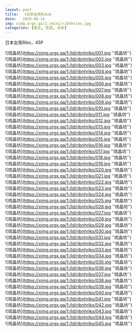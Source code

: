 ```yaml
---
layout: post
title:  《日本女孩Riko》
date:   2020-08-14
img: ximg.orgx.ga/1:/mini/ribnhriko.jpg
categories: [美女, 性感, 泳衣]
---
```


日本女孩Riko，45P

![琉晶坊](https://ximg.orgx.ga/1:/ld/ribnhriko/001.jpg ''琉晶坊'') <br>
![琉晶坊](https://ximg.orgx.ga/1:/ld/ribnhriko/002.jpg ''琉晶坊'') <br>
![琉晶坊](https://ximg.orgx.ga/1:/ld/ribnhriko/003.jpg ''琉晶坊'') <br>
![琉晶坊](https://ximg.orgx.ga/1:/ld/ribnhriko/004.jpg ''琉晶坊'') <br>
![琉晶坊](https://ximg.orgx.ga/1:/ld/ribnhriko/005.jpg ''琉晶坊'') <br>
![琉晶坊](https://ximg.orgx.ga/1:/ld/ribnhriko/006.jpg ''琉晶坊'') <br>
![琉晶坊](https://ximg.orgx.ga/1:/ld/ribnhriko/007.jpg ''琉晶坊'') <br>
![琉晶坊](https://ximg.orgx.ga/1:/ld/ribnhriko/008.jpg ''琉晶坊'') <br>
![琉晶坊](https://ximg.orgx.ga/1:/ld/ribnhriko/009.jpg ''琉晶坊'') <br>
![琉晶坊](https://ximg.orgx.ga/1:/ld/ribnhriko/010.jpg ''琉晶坊'') <br>
![琉晶坊](https://ximg.orgx.ga/1:/ld/ribnhriko/011.jpg ''琉晶坊'') <br>
![琉晶坊](https://ximg.orgx.ga/1:/ld/ribnhriko/012.jpg ''琉晶坊'') <br>
![琉晶坊](https://ximg.orgx.ga/1:/ld/ribnhriko/013.jpg ''琉晶坊'') <br>
![琉晶坊](https://ximg.orgx.ga/1:/ld/ribnhriko/014.jpg ''琉晶坊'') <br>
![琉晶坊](https://ximg.orgx.ga/1:/ld/ribnhriko/015.jpg ''琉晶坊'') <br>
![琉晶坊](https://ximg.orgx.ga/1:/ld/ribnhriko/016.jpg ''琉晶坊'') <br>
![琉晶坊](https://ximg.orgx.ga/1:/ld/ribnhriko/017.jpg ''琉晶坊'') <br>
![琉晶坊](https://ximg.orgx.ga/1:/ld/ribnhriko/018.jpg ''琉晶坊'') <br>
![琉晶坊](https://ximg.orgx.ga/1:/ld/ribnhriko/019.jpg ''琉晶坊'') <br>
![琉晶坊](https://ximg.orgx.ga/1:/ld/ribnhriko/020.jpg ''琉晶坊'') <br>
![琉晶坊](https://ximg.orgx.ga/1:/ld/ribnhriko/021.jpg ''琉晶坊'') <br>
![琉晶坊](https://ximg.orgx.ga/1:/ld/ribnhriko/022.jpg ''琉晶坊'') <br>
![琉晶坊](https://ximg.orgx.ga/1:/ld/ribnhriko/023.jpg ''琉晶坊'') <br>
![琉晶坊](https://ximg.orgx.ga/1:/ld/ribnhriko/024.jpg ''琉晶坊'') <br>
![琉晶坊](https://ximg.orgx.ga/1:/ld/ribnhriko/025.jpg ''琉晶坊'') <br>
![琉晶坊](https://ximg.orgx.ga/1:/ld/ribnhriko/026.jpg ''琉晶坊'') <br>
![琉晶坊](https://ximg.orgx.ga/1:/ld/ribnhriko/027.jpg ''琉晶坊'') <br>
![琉晶坊](https://ximg.orgx.ga/1:/ld/ribnhriko/028.jpg ''琉晶坊'') <br>
![琉晶坊](https://ximg.orgx.ga/1:/ld/ribnhriko/029.jpg ''琉晶坊'') <br>
![琉晶坊](https://ximg.orgx.ga/1:/ld/ribnhriko/030.jpg ''琉晶坊'') <br>
![琉晶坊](https://ximg.orgx.ga/1:/ld/ribnhriko/031.jpg ''琉晶坊'') <br>
![琉晶坊](https://ximg.orgx.ga/1:/ld/ribnhriko/032.jpg ''琉晶坊'') <br>
![琉晶坊](https://ximg.orgx.ga/1:/ld/ribnhriko/033.jpg ''琉晶坊'') <br>
![琉晶坊](https://ximg.orgx.ga/1:/ld/ribnhriko/034.jpg ''琉晶坊'') <br>
![琉晶坊](https://ximg.orgx.ga/1:/ld/ribnhriko/035.jpg ''琉晶坊'') <br>
![琉晶坊](https://ximg.orgx.ga/1:/ld/ribnhriko/036.jpg ''琉晶坊'') <br>
![琉晶坊](https://ximg.orgx.ga/1:/ld/ribnhriko/037.jpg ''琉晶坊'') <br>
![琉晶坊](https://ximg.orgx.ga/1:/ld/ribnhriko/038.jpg ''琉晶坊'') <br>
![琉晶坊](https://ximg.orgx.ga/1:/ld/ribnhriko/039.jpg ''琉晶坊'') <br>
![琉晶坊](https://ximg.orgx.ga/1:/ld/ribnhriko/040.jpg ''琉晶坊'') <br>
![琉晶坊](https://ximg.orgx.ga/1:/ld/ribnhriko/041.jpg ''琉晶坊'') <br>
![琉晶坊](https://ximg.orgx.ga/1:/ld/ribnhriko/042.jpg ''琉晶坊'') <br>
![琉晶坊](https://ximg.orgx.ga/1:/ld/ribnhriko/043.jpg ''琉晶坊'') <br>
![琉晶坊](https://ximg.orgx.ga/1:/ld/ribnhriko/044.jpg ''琉晶坊'') <br>
![琉晶坊](https://ximg.orgx.ga/1:/ld/ribnhriko/045.jpg ''琉晶坊'') <br>
